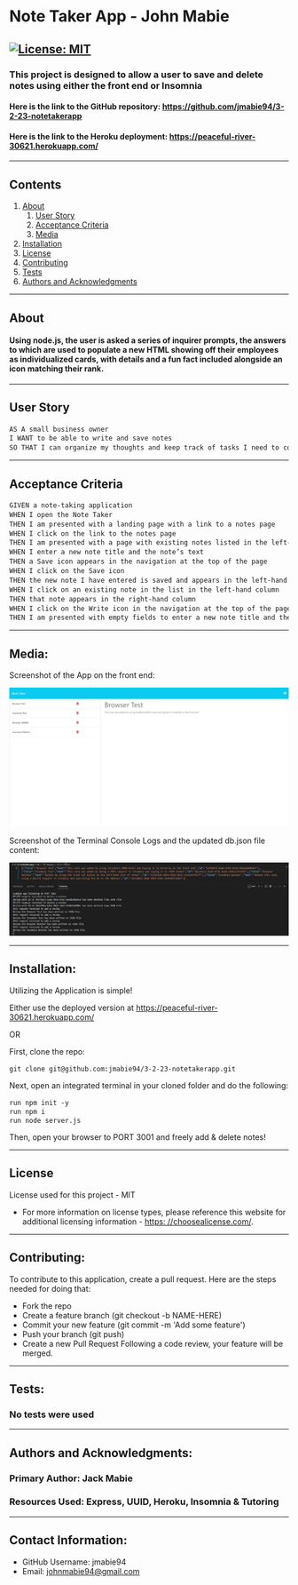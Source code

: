 # Note Taker App - John Mabie

[![License: MIT](https://img.shields.io/badge/License-MIT-yellow.svg)](https://opensource.org/licenses/MIT)
---
### This project is designed to allow a user to save and delete notes using either the front end or Insomnia

#### Here is the link to the GitHub repository: https://github.com/jmabie94/3-2-23-notetakerapp
#### Here is the link to the Heroku deployment: https://peaceful-river-30621.herokuapp.com/
---
## Contents
1. [About](#about)
    1. [User Story](#user%20story)
    2. [Acceptance Criteria](#acceptance%20criteria)
    3. [Media](#media)
2. [Installation](#installation)
3. [License](#license)
4. [Contributing](#contributing)
5. [Tests](#tests)
6. [Authors and Acknowledgments](#authors%20and%20acknowledgments)
---
## About

#### Using node.js, the user is asked a series of inquirer prompts, the answers to which are used to populate a new HTML showing off their employees as individualized cards, with details and a fun fact included alongside an icon matching their rank.
---
## User Story

```md
AS A small business owner
I WANT to be able to write and save notes
SO THAT I can organize my thoughts and keep track of tasks I need to complete
```
---
## Acceptance Criteria

```md
GIVEN a note-taking application
WHEN I open the Note Taker
THEN I am presented with a landing page with a link to a notes page
WHEN I click on the link to the notes page
THEN I am presented with a page with existing notes listed in the left-hand column, plus empty fields to enter a new note title and the note’s text in the right-hand column
WHEN I enter a new note title and the note’s text
THEN a Save icon appears in the navigation at the top of the page
WHEN I click on the Save icon
THEN the new note I have entered is saved and appears in the left-hand column with the other existing notes
WHEN I click on an existing note in the list in the left-hand column
THEN that note appears in the right-hand column
WHEN I click on the Write icon in the navigation at the top of the page
THEN I am presented with empty fields to enter a new note title and the note’s text in the right-hand column
```
---

## Media:

Screenshot of the App on the front end:

![Front End Screenshot](./images/screencapture-localhost-3001-notes-2023-03-03-00_03_48.png)

Screenshot of the Terminal Console Logs and the updated db.json file content:

![Console Logs Screenshot](./images/notetakerapp%20console%20and%20db.PNG)

---

## Installation:

Utilizing the Application is simple!

Either use the deployed version at https://peaceful-river-30621.herokuapp.com/

OR

First, clone the repo:
    
    git clone git@github.com:jmabie94/3-2-23-notetakerapp.git

Next, open an integrated terminal in your cloned folder and do the following:
    
    run npm init -y
    run npm i
    run node server.js

Then, open your browser to PORT 3001 and freely add & delete notes!
    
---

## License
License used for this project - MIT
* For more information on license types, please reference this website for additional licensing information - [https: //choosealicense.com/](https://choosealicense.com/).
---
## Contributing:
To contribute to this application, create a pull request.
Here are the steps needed for doing that:
- Fork the repo
- Create a feature branch (git checkout -b NAME-HERE)
- Commit your new feature (git commit -m 'Add some feature')
- Push your branch (git push)
- Create a new Pull Request
Following a code review, your feature will be merged.
---
## Tests:

### No tests were used
---
## Authors and Acknowledgments:

### Primary Author: Jack Mabie

### Resources Used: Express, UUID, Heroku, Insomnia & Tutoring

---
## Contact Information:
* GitHub Username: jmabie94
* Email: johnmabie94@gmail.com